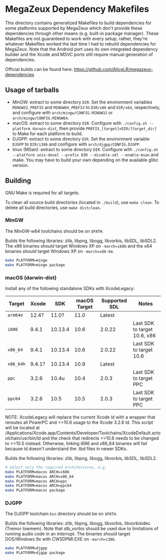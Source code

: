 # MegaZeux Dependency Makefiles

This directory contains generalized Makefiles to build dependencies for
some platforms supported by MegaZeux which don't provide these dependencies
through other means (e.g. built-in package manager). These Makefiles are
not guaranteed to work with every setup; rather, they're whatever Makefiles
worked the last time I had to rebuild dependencies for MegaZeux. Note that
the Android port uses its own integrated dependency builder and the Xcode
and MSVC ports still require manual generation of dependencies.

Official builds can be found here: https://github.com/AliceLR/megazeux-dependencies

## Usage of tarballs

* MinGW: extract to some directory `DIR`. Set the environment variables `MINGW32_PREFIX`
  and `MINGW64_PREFIX` to `DIR/x86` and `DIR/x64`, respectively, and configure with
  `arch/mingw/CONFIG.MINGW32` or `arch/mingw/CONFIG.MINGW64`.
* macOS: extract to some directory `DIR`. Configure with
  `./config.sh --platform darwin-dist`, then provide `PREFIX_[target]=DIR/[target_dir]`
  to Make for each platform to build.
* DJGPP: extract to some directory `DIR`. Set the environment variable `DJGPP`
  to `DIR/i386` and configure with `arch/djgpp/CONFIG.DJGPP`.
* linux (MSan): extract to some directory `DIR`. Configure with
  `./config.sh --platform unix-devel --prefix DIR --disable-sdl --enable-msan` and make.
  You may have to build your own depending on the available glibc version.

## Building

GNU Make is required for all targets.

To clean all source build directories (located in `./build`), use `make clean`.
To delete all build directories, use `make distclean`.

### MinGW
The MinGW-w64 toolchains should be on `$PATH`.

Builds the following libraries: zlib, libpng, libogg, libvorbis, libSDL, libSDL2.
The x86 binaries *should* target Windows XP on  `-march=i686` and
the x64 binaries *should* target Windows XP on `-march=x86-64`.

```sh
make PLATFORM=mingw
make PLATFORM=mingw package
```

### macOS (darwin-dist)
Install any of the following standalone SDKs with XcodeLegacy:

| Target    | Xcode	| SDK		| macOS Target	| Supported SDL	| Notes |
|-----------|-----------|---------------|---------------|---------------|-------|
| `arm64e`  | 12.4?	| 11.0?		| 11.0		| Latest	|
| `i686`    | 9.4.1	| 10.13.4	| 10.6		| 2.0.22	| Last SDK to target 10.6, x86
| `x86_64`  | 9.4.1	| 10.13.4	| 10.6		| 2.0.22	| Last SDK to target 10.6
| `x86_64h` | 9.4.1?	| 10.13.4	| 10.9		| Latest	|
| `ppc`     | 3.2.6	| 10.4u		| 10.4		| 2.0.3		| Last SDK to target PPC
| `ppc64`   | 3.2.6	| 10.5		| 10.5		| 2.0.3		| Last SDK to target PPC

NOTE: XcodeLegacy will replace the current Xcode ld with a wrapper that reroutes all
PowerPC and <=10.6 usage to the Xcode 3.2.6 ld. This script will be located at
/Applications/Xcode.app/Contents/Developer/Toolchains/XcodeDefault.xctoolchain/usr/bin/ld
and the check that redirects <=10.6 needs to be changed to <=10.5 instead. Otherwise,
linking i686 and x86_64 binaries will fail because ld doesn't understand the .tbd files
in newer SDKs.

Builds the following libraries: zlib, libpng, libogg, libvorbis, libSDL, libSDL2.

```sh
# Select only the required architectures, e.g.
make PLATFORM=macos ARCH=i686
make PLATFORM=macos ARCH=x86_64
make PLATFORM=macos ARCH=ppc
make PLATFORM=macos ARCH=ppc64
make PLATFORM=macos package
```

### DJGPP
The DJGPP toolchain `bin` directory should be on `$PATH`.

Builds the following libraries: zlib, libpng, libogg, libvorbis,
libvorbisidec (Tremor lowmem).
Note that stb_vorbis should be used due to limitations of running
audio code in an interrupt.
The binaries *should* target DOS/Windows 9x with CWSDPMI.EXE on `-march=i386`.

```sh
make PLATFORM=djgpp
make PLATFORM=djgpp package
```
